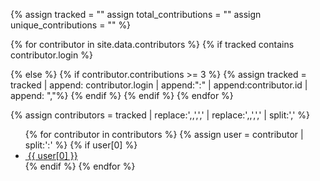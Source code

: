 {% 
assign tracked = "" 
assign total_contributions = ""
assign unique_contributions = ""
%}


{% for contributor in site.data.contributors %}
  {% if tracked contains contributor.login %}

  {% else %}
    {% if contributor.contributions >= 3 %}
      {% assign tracked = tracked | append: contributor.login | append:":" | append:contributor.id | append: ","%}
    {% endif %}
  {% endif %}
{% endfor %}


{% assign contributors = tracked | replace:',,',',' | replace:',,',',' | split:',' %}

<ul class="contributors list">
  {% for contributor in contributors %}
    {% assign user = contributor | split:':' %}
    {% if user[0] %}
      <li>
        <a href="https://github.com/{{ user[0] }}">
        <img data-src="https://avatars3.githubusercontent.com/u/{{ user[1] }}?s=26">
        <span>{{ user[0] }}</span>
        </a>
      </li>
    {% endif %}
  {% endfor %}
</ul>